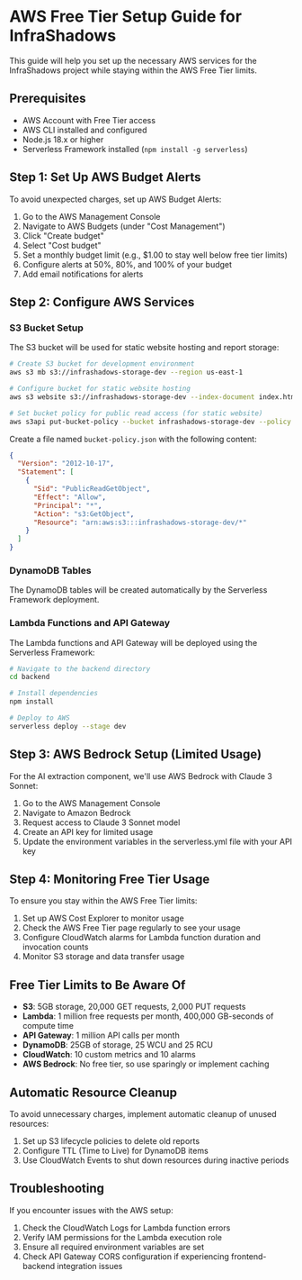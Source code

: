 # AWS Free Tier Setup Guide for InfraShadows

This guide will help you set up the necessary AWS services for the InfraShadows project while staying within the AWS Free Tier limits.

## Prerequisites

- AWS Account with Free Tier access
- AWS CLI installed and configured
- Node.js 18.x or higher
- Serverless Framework installed (`npm install -g serverless`)

## Step 1: Set Up AWS Budget Alerts

To avoid unexpected charges, set up AWS Budget Alerts:

1. Go to the AWS Management Console
2. Navigate to AWS Budgets (under "Cost Management")
3. Click "Create budget"
4. Select "Cost budget"
5. Set a monthly budget limit (e.g., $1.00 to stay well below free tier limits)
6. Configure alerts at 50%, 80%, and 100% of your budget
7. Add email notifications for alerts

## Step 2: Configure AWS Services

### S3 Bucket Setup

The S3 bucket will be used for static website hosting and report storage:

```bash
# Create S3 bucket for development environment
aws s3 mb s3://infrashadows-storage-dev --region us-east-1

# Configure bucket for static website hosting
aws s3 website s3://infrashadows-storage-dev --index-document index.html --error-document error.html

# Set bucket policy for public read access (for static website)
aws s3api put-bucket-policy --bucket infrashadows-storage-dev --policy file://bucket-policy.json
```

Create a file named `bucket-policy.json` with the following content:

```json
{
  "Version": "2012-10-17",
  "Statement": [
    {
      "Sid": "PublicReadGetObject",
      "Effect": "Allow",
      "Principal": "*",
      "Action": "s3:GetObject",
      "Resource": "arn:aws:s3:::infrashadows-storage-dev/*"
    }
  ]
}
```

### DynamoDB Tables

The DynamoDB tables will be created automatically by the Serverless Framework deployment.

### Lambda Functions and API Gateway

The Lambda functions and API Gateway will be deployed using the Serverless Framework:

```bash
# Navigate to the backend directory
cd backend

# Install dependencies
npm install

# Deploy to AWS
serverless deploy --stage dev
```

## Step 3: AWS Bedrock Setup (Limited Usage)

For the AI extraction component, we'll use AWS Bedrock with Claude 3 Sonnet:

1. Go to the AWS Management Console
2. Navigate to Amazon Bedrock
3. Request access to Claude 3 Sonnet model
4. Create an API key for limited usage
5. Update the environment variables in the serverless.yml file with your API key

## Step 4: Monitoring Free Tier Usage

To ensure you stay within the AWS Free Tier limits:

1. Set up AWS Cost Explorer to monitor usage
2. Check the AWS Free Tier page regularly to see your usage
3. Configure CloudWatch alarms for Lambda function duration and invocation counts
4. Monitor S3 storage and data transfer usage

## Free Tier Limits to Be Aware Of

- **S3**: 5GB storage, 20,000 GET requests, 2,000 PUT requests
- **Lambda**: 1 million free requests per month, 400,000 GB-seconds of compute time
- **API Gateway**: 1 million API calls per month
- **DynamoDB**: 25GB of storage, 25 WCU and 25 RCU
- **CloudWatch**: 10 custom metrics and 10 alarms
- **AWS Bedrock**: No free tier, so use sparingly or implement caching

## Automatic Resource Cleanup

To avoid unnecessary charges, implement automatic cleanup of unused resources:

1. Set up S3 lifecycle policies to delete old reports
2. Configure TTL (Time to Live) for DynamoDB items
3. Use CloudWatch Events to shut down resources during inactive periods

## Troubleshooting

If you encounter issues with the AWS setup:

1. Check the CloudWatch Logs for Lambda function errors
2. Verify IAM permissions for the Lambda execution role
3. Ensure all required environment variables are set
4. Check API Gateway CORS configuration if experiencing frontend-backend integration issues